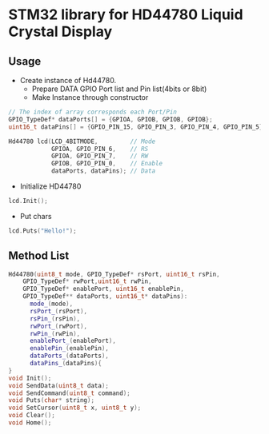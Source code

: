 # STM32 library for HD44780 Liquid Crystal Display

## Usage
- Create instance of Hd44780.
  - Prepare DATA GPIO Port list and Pin list(4bits or 8bit)
  - Make Instance through constructor
```cpp
// The index of array corresponds each Port/Pin
GPIO_TypeDef* dataPorts[] = {GPIOA, GPIOB, GPIOB, GPIOB};
uint16_t dataPins[] = {GPIO_PIN_15, GPIO_PIN_3, GPIO_PIN_4, GPIO_PIN_5};

Hd44780 lcd(LCD_4BITMODE,         // Mode
            GPIOA, GPIO_PIN_6,    // RS
            GPIOA, GPIO_PIN_7,    // RW
            GPIOB, GPIO_PIN_0,    // Enable
            dataPorts, dataPins); // Data
```
- Initialize HD44780
```cpp
lcd.Init();
```
- Put chars
```cpp
lcd.Puts("Hello!");
```

## Method List
```cpp
Hd44780(uint8_t mode, GPIO_TypeDef* rsPort, uint16_t rsPin,
    GPIO_TypeDef* rwPort,uint16_t rwPin,
    GPIO_TypeDef* enablePort, uint16_t enablePin,
    GPIO_TypeDef** dataPorts, uint16_t* dataPins):
      mode_(mode),
      rsPort_(rsPort),
      rsPin_(rsPin),
      rwPort_(rwPort),
      rwPin_(rwPin),
      enablePort_(enablePort),
      enablePin_(enablePin),
      dataPorts_(dataPorts),
      dataPins_(dataPins){
}
void Init();
void SendData(uint8_t data);
void SendCommand(uint8_t command);
void Puts(char* string);
void SetCursor(uint8_t x, uint8_t y);
void Clear();
void Home();
```
